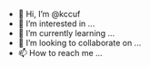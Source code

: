 - 👋 Hi, I’m @kccuf
- 👀 I’m interested in ...
- 🌱 I’m currently learning ...
- 💞️ I’m looking to collaborate on ...
- 📫 How to reach me ...

<!---
kccuf/kccuf is a ✨ special ✨ repository because its `README.md` (this file) appears on your GitHub profile.
You can click the Preview link to take a look at your changes.
--->
